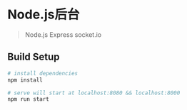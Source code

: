 # Node.js后台

> Node.js
> Express
> socket.io

## Build Setup

``` bash
# install dependencies
npm install

# serve will start at localhost:8080 && localhost:8000
npm run start
```